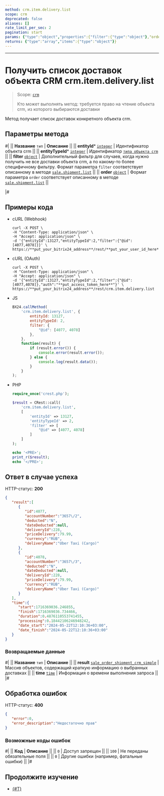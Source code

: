 ```yaml
---
method: crm.item.delivery.list
scope: crm
deprecated: false
aliases: []
rate_limit_per_sec: 2
pagination: start
params: {"type":"object","properties":{"filter":{"type":"object"},"order":{"type":"object"},"select":{"type":"array","items":{"type":"string"}},"start":{"type":["integer","string"]}}}
returns: {"type":"array","items":{"type":"object"}}
---
```



---

# Получить список доставок объекта CRM crm.item.delivery.list

> Scope: [`crm`](../../../scopes/permissions.md)
>
> Кто может выполнять метод: требуется право на чтение объекта crm, из которого выбираются доставки

Метод получает список доставок конкретного объекта crm.

## Параметры метода



#|
|| **Название**
`тип` | **Описание** ||
|| **entityId***
[`integer`](../../../data-types.md) | Идентификатор объекта crm ||
|| **entityTypeId***
[`integer`](../../../data-types.md) | Идентификатор [`типа объекта crm`](../../data-types.md#тип-объекта-crm)  ||
|| **filter**
[`object`](../../../data-types.md) | Дополнительный фильтр для случаев, когда нужно получить не все доставки объекта crm, а по какому-то более специфичному фильтру. 
Формат параметра `filter` соответствует описанному в методе [`sale.shipment.list`](../../../sale/shipment/sale-shipment-list.md) ||
|| **order**
[`object`](../../../data-types.md) | Формат параметра `order` соответствует описанному в методе [`sale.shipment.list`](../../../sale/shipment/sale-shipment-list.md) ||

|#

## Примеры кода





- cURL (Webhook)

    ```http
    curl -X POST \
    -H "Content-Type: application/json" \
    -H "Accept: application/json" \
    -d '{"entityId":13127,"entityTypeId":2,"filter":{"@id":[4077,4078]}}' \
    https://**put_your_bitrix24_address**/rest/**put_your_user_id_here**/**put_your_webhook_here**/crm.item.delivery.list
    ```

- cURL (OAuth)

    ```http
    curl -X POST \
    -H "Content-Type: application/json" \
    -H "Accept: application/json" \
    -d '{"entityId":13127,"entityTypeId":2,"filter":{"@id":[4077,4078]},"auth":"**put_access_token_here**"}' \
    https://**put_your_bitrix24_address**/rest/crm.item.delivery.list
    ```

- JS

    ```js
    BX24.callMethod(
        'crm.item.delivery.list', {
            entityId: 13127,
            entityTypeId: 2,
            filter: {
                "@id": [4077, 4078]
            },
        },
        function(result) {
            if (result.error()) {
                console.error(result.error());
            } else {
                console.log(result.data());
            }
        }
    );
    ```

- PHP

    ```php
    require_once('crest.php');

    $result = CRest::call(
        'crm.item.delivery.list',
        [
            'entityId' => 13127,
            'entityTypeId' => 2,
            'filter' => [
                "@id" => [4077, 4078]
            ]
        ]
    );

    echo '<PRE>';
    print_r($result);
    echo '</PRE>';
    ```



## Ответ в случае успеха

HTTP-статус: **200**

```json
{
   "result":[
      {
         "id":4077,
         "accountNumber":"3657\/2",
         "deducted":"N",
         "dateDeducted":null,
         "deliveryId":228,
         "priceDelivery":79.99,
         "currency":"RUB",
         "deliveryName":"Uber Taxi (Cargo)"
      },
      {
         "id":4078,
         "accountNumber":"3657\/3",
         "deducted":"N",
         "dateDeducted":null,
         "deliveryId":228,
         "priceDelivery":79.99,
         "currency":"RUB",
         "deliveryName":"Uber Taxi (Cargo)"
      }
   ],
   "time":{
      "start":1716369036.246855,
      "finish":1716369036.734466,
      "duration":0.4876110553741455,
      "processing":0.18442106246948242,
      "date_start":"2024-05-22T12:10:36+03:00",
      "date_finish":"2024-05-22T12:10:36+03:00"
   }
}
```

### Возвращаемые данные

#|
|| **Название**
`тип` | **Описание** ||
|| **result**
[`sale_order_shipment_crm_simple`](./crm-item-delivery-get.md#sale_order_shipment_crm_simple) | Массив объектов, содержащий краткую информацию о выбранных доставках ||
|| **time**
[`time`](../../../data-types.md) | Информация о времени выполнения запроса ||
|#

## Обработка ошибок

HTTP-статус: **400**

```json
{
   "error":0,
   "error_description":"Недостаточно прав"
}
```



### Возможные коды ошибок

#|
|| **Код** | **Описание** ||
|| `0` | Доступ запрещен ||
|| `100` | Не переданы обязательные поля ||
|| `0` | Другие ошибки (например, фатальные ошибки) ||
|#



## Продолжите изучение

- [{#T}](./crm-item-delivery-get.md)

